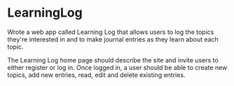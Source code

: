 # LearningLog
 Wrote a web app called Learning Log that allows users to log the topics they're interested in and to make journal entries as they learn about each topic. 
 
 The Learning Log home page should describe the site and invite users to either register or log in. 
 Once logged in, a user should be able to create new topics, add new entries, read, edit and delete existing entries.
